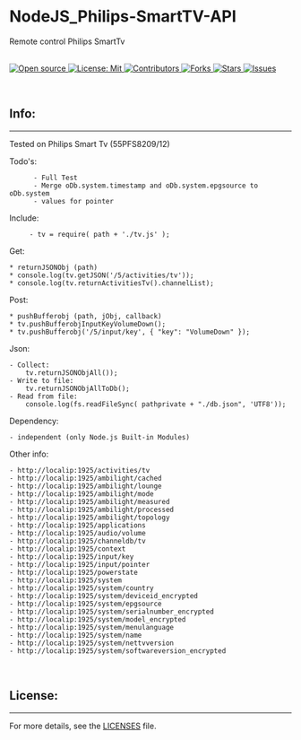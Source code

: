 # NodeJS_Philips-SmartTV-API
Remote control Philips SmartTv

&nbsp;<br>
[
    ![Open source](
        https://img.shields.io/badge/Open%20Source-Yes-green?style=plastic
    )
    ](
        https://github.com/dannyvanlierop/NodeJS_Philips-SmartTV-API
    )
[
    ![License: Mit](
        https://img.shields.io/badge/license-MIT-green.svg?style=plastic)
    ](
        https://en.wikipedia.org/wiki/MIT_License
    )
[
    ![Contributors](
        https://img.shields.io/github/contributors/dannyvanlierop/NodeJS_Philips-SmartTV-API?style=plastic)
    ](
        https://github.com/dannyvanlierop/NodeJS_Philips-SmartTV-API/graphs/contributors
    )
[
    ![Forks](
        https://img.shields.io/github/forks/dannyvanlierop/NodeJS_Philips-SmartTV-API?style=plastic)
    ](
        https://github.com/dannyvanlierop/NodeJS_Philips-SmartTV-API/network/members
	)
[
    ![Stars](
        https://img.shields.io/github/stars/dannyvanlierop/NodeJS_Philips-SmartTV-API?style=plastic)
  ](
        https://github.com/dannyvanlierop/NodeJS_Philips-SmartTV-API/stargazers
	)
[
    ![Issues](
        https://img.shields.io/github/issues/dannyvanlierop/NodeJS_Philips-SmartTV-API?style=plastic)
  ](
        https://github.com/dannyvanlierop/NodeJS_Philips-SmartTV-API/issues
	)

&nbsp;<br>
## Info:
<hr>


   Tested on Philips Smart Tv (55PFS8209/12)


  Todo's:

          - Full Test
          - Merge oDb.system.timestamp and oDb.system.epgsource to oDb.system
          - values for pointer


  Include:

   	     - tv = require( path + './tv.js' );


  Get:

    * returnJSONObj (path)
    * console.log(tv.getJSON('/5/activities/tv'));
    * console.log(tv.returnActivitiesTv().channelList);


  Post:

    * pushBufferobj (path, jObj, callback)
    * tv.pushBufferobjInputKeyVolumeDown();
    * tv.pushBufferobj('/5/input/key', { "key": "VolumeDown" });


  Json:

    - Collect:
        tv.returnJSONObjAll());
    - Write to file:
        tv.returnJSONObjAllToDb();
    - Read from file:
        console.log(fs.readFileSync( pathprivate + "./db.json", 'UTF8'));


  Dependency:

    - independent (only Node.js Built-in Modules)


  Other info:

    - http://localip:1925/activities/tv
    - http://localip:1925/ambilight/cached
    - http://localip:1925/ambilight/lounge
    - http://localip:1925/ambilight/mode
    - http://localip:1925/ambilight/measured
    - http://localip:1925/ambilight/processed
    - http://localip:1925/ambilight/topology
    - http://localip:1925/applications
    - http://localip:1925/audio/volume
    - http://localip:1925/channeldb/tv
    - http://localip:1925/context
    - http://localip:1925/input/key
    - http://localip:1925/input/pointer
    - http://localip:1925/powerstate
    - http://localip:1925/system
    - http://localip:1925/system/country
    - http://localip:1925/system/deviceid_encrypted
    - http://localip:1925/system/epgsource
    - http://localip:1925/system/serialnumber_encrypted
    - http://localip:1925/system/model_encrypted
    - http://localip:1925/system/menulanguage
    - http://localip:1925/system/name
    - http://localip:1925/system/nettvversion
    - http://localip:1925/system/softwareversion_encrypted

&nbsp;<br>
## License:
<hr>

For more details,
see the [LICENSES](https://github.com/dannyvanlierop/NodeJS_Philips-SmartTV-API/blob/master/LICENSE.md) file.

<br>&nbsp;
